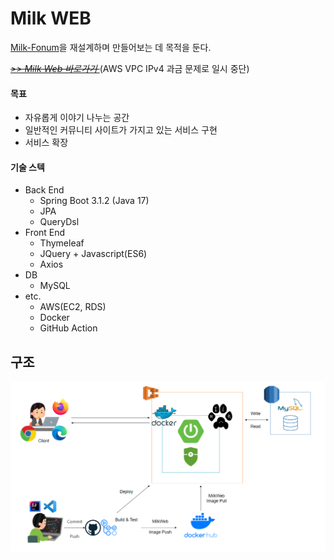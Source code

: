 # Milk WEB

[Milk-Fonum](https://github.com/KwonYH-sky/Milk-Fonum)을 재설계하며 만들어보는 데 목적을 둔다.

~~*[>> Milk Web 바로가기 ](http://ec2-43-201-77-98.ap-northeast-2.compute.amazonaws.com/)*~~(AWS VPC IPv4 과금 문제로 일시 중단)

#### 목표
- 자유롭게 이야기 나누는 공간
- 일반적인 커뮤니티 사이트가 가지고 있는 서비스 구현
- 서비스 확장


#### 기술 스텍
- Back End
    - Spring Boot 3.1.2 (Java 17)
    - JPA
    - QueryDsl
- Front End
    - Thymeleaf
    - JQuery + Javascript(ES6)
    - Axios
- DB
    - MySQL
- etc.
  - AWS(EC2, RDS)
  - Docker
  - GitHub Action


## 구조
![Milk WEb Architecture](doc/img/milkweb%20아키텍처.PNG)

